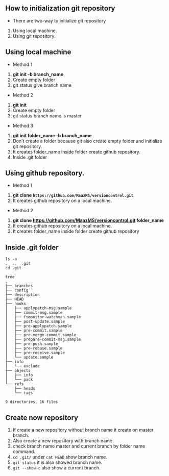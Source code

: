 ## How to initialization git repository   
* There are two-way to initialize git repository    
1. Using local machine.        
2. Using git repository.  
   
## Using local machine    
* Method 1
1. **git init -b branch_name**   
2. Create empty folder   
3. git status give branch name 

* Method 2
1. **git init**   
2. Create empty folder  
3. git status branch name is master

* Method 3
1. **git init folder_name  -b branch_name**  
2. Don't create a folder because git also create empty folder and initialize git repository.
3. It creates folder_name inside folder create github repository.  
4. Inside .git folder   

## Using github repository.   
* Method 1 
1. **git clone `https://github.com/MaazMS/versioncontrol.git`**      
2. It creates github repository on a local machine.    

* Method 2   
1. **git clone https://github.com/MaazMS/versioncontrol.git folder_name**   
2. It creates github repository on a local machine.  
3. It creates folder_name inside folder create github repository

## Inside .git folder
````  
ls -a
.  ..  .git
cd .git

tree
.
├── branches
├── config
├── description
├── HEAD
├── hooks
│   ├── applypatch-msg.sample
│   ├── commit-msg.sample
│   ├── fsmonitor-watchman.sample
│   ├── post-update.sample
│   ├── pre-applypatch.sample
│   ├── pre-commit.sample
│   ├── pre-merge-commit.sample
│   ├── prepare-commit-msg.sample
│   ├── pre-push.sample
│   ├── pre-rebase.sample
│   ├── pre-receive.sample
│   └── update.sample
├── info
│   └── exclude
├── objects
│   ├── info
│   └── pack
└── refs
    ├── heads
    └── tags

9 directories, 16 files
 ````    

## Create now repository  
1. If create a new repository without branch name it create on master branch.  
2. Also create a new repository with branch name.     
3. check branch name master and current branch by folder name command.  
4. `cd .git/` under `cat HEAD` show branch name.  
5. `git status`  it is also showed branch name.  
6. `git --show-c` also show a current branch.  
